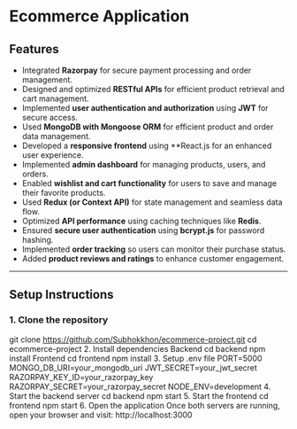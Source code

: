 # Ecommerce Application  

## Features  

- Integrated **Razorpay** for secure payment processing and order management.  
- Designed and optimized **RESTful APIs** for efficient product retrieval and cart management.  
- Implemented **user authentication and authorization** using **JWT** for secure access.  
- Used **MongoDB with Mongoose ORM** for efficient product and order data management.  
- Developed a **responsive frontend** using **React.js  for an enhanced user experience.  
- Implemented **admin dashboard** for managing products, users, and orders.  
- Enabled **wishlist and cart functionality** for users to save and manage their favorite products.  
- Used **Redux (or Context API)** for state management and seamless data flow.  
- Optimized **API performance** using caching techniques like **Redis**.  
- Ensured **secure user authentication** using **bcrypt.js** for password hashing.  
- Implemented **order tracking** so users can monitor their purchase status.  
- Added **product reviews and ratings** to enhance customer engagement.  
  

---

## Setup Instructions  

### 1. Clone the repository  

git clone https://github.com/Subhokkhon/ecommerce-project.git
cd ecommerce-project
2. Install dependencies
Backend
cd backend
npm install
Frontend
cd frontend
npm install
3. Setup .env file
PORT=5000
MONGO_DB_URI=your_mongodb_uri
JWT_SECRET=your_jwt_secret
RAZORPAY_KEY_ID=your_razorpay_key
RAZORPAY_SECRET=your_razorpay_secret
NODE_ENV=development
4. Start the backend server
cd backend
npm start
5. Start the frontend
cd frontend
npm start
6. Open the application
Once both servers are running, open your browser and visit:
http://localhost:3000

